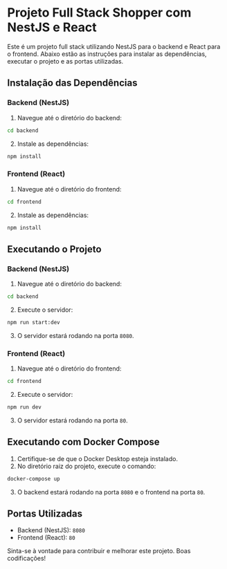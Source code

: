 # Projeto Full Stack Shopper com NestJS e React

Este é um projeto full stack utilizando NestJS para o backend e React para o frontend. Abaixo estão as instruções para instalar as dependências, executar o projeto e as portas utilizadas.

## Instalação das Dependências

### Backend (NestJS)

1. Navegue até o diretório do backend:

```bash
cd backend
```

2. Instale as dependências:

```bash
npm install
```

### Frontend (React)

1. Navegue até o diretório do frontend:

```bash
cd frontend
```

2. Instale as dependências:

```bash
npm install
```

## Executando o Projeto

### Backend (NestJS)

1. Navegue até o diretório do backend:

```bash
cd backend
```

2. Execute o servidor:

```bash
npm run start:dev
```

3. O servidor estará rodando na porta `8080`.

### Frontend (React)

1. Navegue até o diretório do frontend:

```bash
cd frontend
```

2. Execute o servidor:

```bash
npm run dev
```

3. O servidor estará rodando na porta `80`.

## Executando com Docker Compose

1. Certifique-se de que o Docker Desktop esteja instalado.
2. No diretório raiz do projeto, execute o comando:

```bash
docker-compose up
```

3. O backend estará rodando na porta `8080` e o frontend na porta `80`.

## Portas Utilizadas

- Backend (NestJS): `8080`
- Frontend (React): `80`

Sinta-se à vontade para contribuir e melhorar este projeto. Boas codificações!
